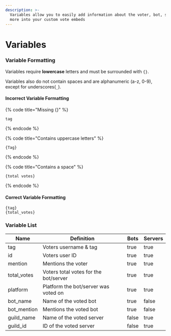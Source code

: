 ```yaml
---
description: >-
  Variables allow you to easily add information about the voter, bot, server and
  more into your custom vote embeds
---
```


# Variables



### Variable Formatting

Variables require **lowercase** letters and must be surrounded with `{}`.

Variables also do not contain spaces and are alphanumeric (a-z, 0-9), except for underscores(`_`).

#### Incorrect Variable Formatting

{% code title="Missing {}" %}
```
tag
```
{% endcode %}

{% code title="Contains uppercase letters" %}
```
{Tag}
```
{% endcode %}

{% code title="Contains a space" %}
```
{total votes}
```
{% endcode %}

#### Correct Variable Formatting

```
{tag}
{total_votes}
```

### Variable List

<table><thead><tr><th>Name</th><th>Definition</th><th data-type="checkbox">Bots</th><th data-type="checkbox">Servers</th></tr></thead><tbody><tr><td>tag</td><td>Voters username &#x26; tag</td><td>true</td><td>true</td></tr><tr><td>id</td><td>Voters user ID</td><td>true</td><td>true</td></tr><tr><td>mention</td><td>Mentions the voter</td><td>true</td><td>true</td></tr><tr><td>total_votes</td><td>Voters total votes for the bot/server</td><td>true</td><td>true</td></tr><tr><td>platform</td><td>Platform the bot/server was voted on</td><td>true</td><td>true</td></tr><tr><td>bot_name</td><td>Name of the voted bot</td><td>true</td><td>false</td></tr><tr><td>bot_mention</td><td>Mentions the voted bot</td><td>true</td><td>false</td></tr><tr><td>guild_name</td><td>Name of the voted server</td><td>false</td><td>true</td></tr><tr><td>guild_id</td><td>ID of the voted server</td><td>false</td><td>true</td></tr></tbody></table>
